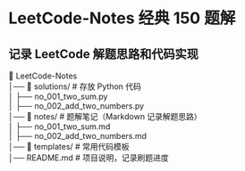 # LeetCode-Notes 经典 150 题解

## 记录 LeetCode 解题思路和代码实现

📂 LeetCode-Notes  
│── 📂 solutions/                # 存放 Python 代码  
│   ├── no_001_two_sum.py  
│   ├── no_002_add_two_numbers.py  
│── 📂 notes/                    # 题解笔记（Markdown 记录解题思路）  
│   ├── no_001_two_sum.md  
│   ├── no_002_add_two_numbers.md  
│── 📂 templates/                # 常用代码模板  
│── README.md                    # 项目说明，记录刷题进度  

